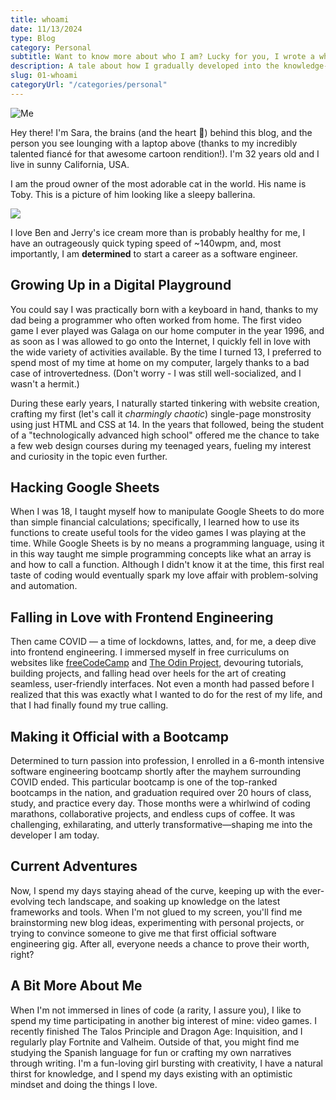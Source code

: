 ```yaml
---
title: whoami
date: 11/13/2024
type: Blog
category: Personal
subtitle: Want to know more about who I am? Lucky for you, I wrote a whole post about it!
description: A tale about how I gradually developed into the knowledge-hungry software engineer that graces your presence today, plus some other tidbits about me.
slug: 01-whoami
categoryUrl: "/categories/personal"
---
```


<img class="tiny-avatar" src="/images/avatar2.png" alt="Me" />

Hey there! I'm Sara, the brains (and the heart 💖) behind this blog, and the person you see lounging with a laptop above (thanks to my incredibly talented fiancé for that awesome cartoon rendition!). I'm 32 years old and I live in sunny California, USA.

I am the proud owner of the most adorable cat in the world. His name is Toby. This is a picture of him looking like a sleepy ballerina.

<img class="toby-img" src="/images/toby.jpg" />

I love Ben and Jerry's ice cream more than is probably healthy for me, I have an outrageously quick typing speed of ~140wpm, and, most importantly, I am **determined** to start a career as a software engineer.

## Growing Up in a Digital Playground

You could say I was practically born with a keyboard in hand, thanks to my dad being a programmer who often worked from home. The first video game I ever played was Galaga on our home computer in the year 1996, and as soon as I was allowed to go onto the Internet, I quickly fell in love with the wide variety of activities available. By the time I turned 13, I preferred to spend most of my time at home on my computer, largely thanks to a bad case of introvertedness. (Don't worry - I was still well-socialized, and I wasn't a hermit.)

During these early years, I naturally started tinkering with website creation, crafting my first (let's call it _charmingly chaotic_) single-page monstrosity using just HTML and CSS at 14. In the years that followed, being the student of a "technologically advanced high school" offered me the chance to take a few web design courses during my teenaged years, fueling my interest and curiosity in the topic even further.

## Hacking Google Sheets

When I was 18, I taught myself how to manipulate Google Sheets to do more than simple financial calculations; specifically, I learned how to use its functions to create useful tools for the video games I was playing at the time. While Google Sheets is by no means a programming language, using it in this way taught me simple programming concepts like what an array is and how to call a function. Although I didn't know it at the time, this first real taste of coding would eventually spark my love affair with problem-solving and automation.

## Falling in Love with Frontend Engineering

Then came COVID — a time of lockdowns, lattes, and, for me, a deep dive into frontend engineering. I immersed myself in free curriculums on websites like <a href="https://freecodecamp.org">freeCodeCamp</a> and <a href="https://theodinproject.com">The Odin Project</a>, devouring tutorials, building projects, and falling head over heels for the art of creating seamless, user-friendly interfaces. Not even a month had passed before I realized that this was exactly what I wanted to do for the rest of my life, and that I had finally found my true calling.

## Making it Official with a Bootcamp

Determined to turn passion into profession, I enrolled in a 6-month intensive software engineering bootcamp shortly after the mayhem surrounding COVID ended. This particular bootcamp is one of the top-ranked bootcamps in the nation, and graduation required over 20 hours of class, study, and practice every day. Those months were a whirlwind of coding marathons, collaborative projects, and endless cups of coffee. It was challenging, exhilarating, and utterly transformative—shaping me into the developer I am today.

## Current Adventures

Now, I spend my days staying ahead of the curve, keeping up with the ever-evolving tech landscape, and soaking up knowledge on the latest frameworks and tools. When I'm not glued to my screen, you'll find me brainstorming new blog ideas, experimenting with personal projects, or trying to convince someone to give me that first official software engineering gig. After all, everyone needs a chance to prove their worth, right?

## A Bit More About Me

When I'm not immersed in lines of code (a rarity, I assure you), I like to spend my time participating in another big interest of mine: video games. I recently finished The Talos Principle and Dragon Age: Inquisition, and I regularly play Fortnite and Valheim. Outside of that, you might find me studying the Spanish language for fun or crafting my own narratives through writing. I'm a fun-loving girl bursting with creativity, I have a natural thirst for knowledge, and I spend my days existing with an optimistic mindset and doing the things I love.

